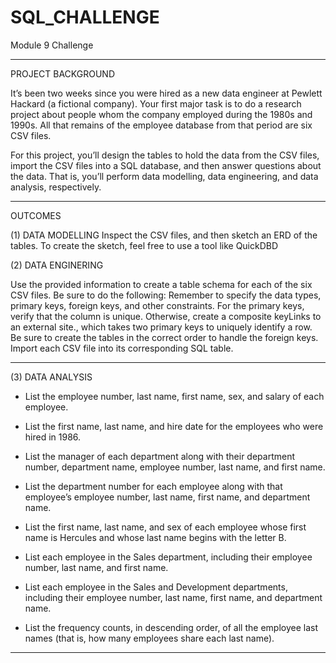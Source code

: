 # SQL_CHALLENGE
Module 9 Challenge

---------------------------------------------------------------------------------------------------------------------------------------------------------------------------------------------------------------------------

PROJECT BACKGROUND


It’s been two weeks since you were hired as a new data engineer at Pewlett Hackard (a fictional company). Your first major task is to do a research project about people whom the company employed during the 1980s and 1990s. All that remains of the employee database from that period are six CSV files.

For this project, you’ll design the tables to hold the data from the CSV files, import the CSV files into a SQL database, and then answer questions about the data. That is, you’ll perform data modelling, data engineering, and data analysis, respectively.

---------------------------------------------------------------------------------------------------------------------------------------------------------------------------------------------------------------------------

OUTCOMES


(1) DATA MODELLING
Inspect the CSV files, and then sketch an ERD of the tables. To create the sketch, feel free to use a tool like QuickDBD

(2) DATA ENGINERING

Use the provided information to create a table schema for each of the six CSV files. Be sure to do the following:
Remember to specify the data types, primary keys, foreign keys, and other constraints.
For the primary keys, verify that the column is unique. Otherwise, create a composite keyLinks to an external site., which takes two primary keys to uniquely identify a row.
Be sure to create the tables in the correct order to handle the foreign keys.
Import each CSV file into its corresponding SQL table.

---------------------------------------------------------------------------------------------------------------------------------------------------------------------------------------------------------------------------

(3) DATA ANALYSIS


 - List the employee number, last name, first name, sex, and salary of each employee.

 - List the first name, last name, and hire date for the employees who were hired in 1986.

 - List the manager of each department along with their department number, department name, employee number, last name, and first name.

 - List the department number for each employee along with that employee’s employee number, last name, first name, and department name.

 - List the first name, last name, and sex of each employee whose first name is Hercules and whose last name begins with the letter B.

 - List each employee in the Sales department, including their employee number, last name, and first name.

 - List each employee in the Sales and Development departments, including their employee number, last name, first name, and department name.

 - List the frequency counts, in descending order, of all the employee last names (that is, how many employees share each last name).

---------------------------------------------------------------------------------------------------------------------------------------------------------------------------------------------------------------------------
